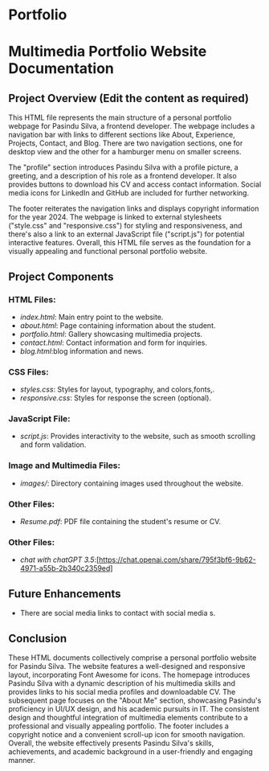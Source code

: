 # Portfolio
# Multimedia Portfolio Website Documentation

## Project Overview (Edit the content as required)
This HTML file represents the main structure of a personal portfolio webpage for Pasindu Silva, a frontend developer. The webpage includes a navigation bar with links to different sections like About, Experience, Projects, Contact, and Blog. There are two navigation sections, one for desktop view and the other for a hamburger menu on smaller screens.

The "profile" section introduces Pasindu Silva with a profile picture, a greeting, and a description of his role as a frontend developer. It also provides buttons to download his CV and access contact information. Social media icons for LinkedIn and GitHub are included for further networking.

The footer reiterates the navigation links and displays copyright information for the year 2024. The webpage is linked to external stylesheets ("style.css" and "responsive.css") for styling and responsiveness, and there's also a link to an external JavaScript file ("script.js") for potential interactive features. Overall, this HTML file serves as the foundation for a visually appealing and functional personal portfolio website.
## Project Components

### HTML Files:

-   *index.html*: Main entry point to the website.
-   *about.html*: Page containing information about the student.
-   *portfolio.html*: Gallery showcasing multimedia projects.
-   *contact.html*: Contact information and form for inquiries.
-   *blog.html*:blog information and news.

### CSS Files:

-   *styles.css*: Styles for layout, typography, and colors,fonts,.
-   *responsive.css*: Styles for response the screen (optional).

### JavaScript File:

-   *script.js*: Provides interactivity to the website, such as smooth scrolling and form validation.

### Image and Multimedia Files:

-   *images/*: Directory containing images used throughout the website.


### Other Files:

-   *Resume.pdf*: PDF file containing the student's resume or CV.

### Other Files:

-   *chat with chatGPT 3.5*:[https://chat.openai.com/share/795f3bf6-9b62-4971-a55b-2b340c2359ed]
## Future Enhancements

-   There are social media links to contact with social media s.


## Conclusion
These HTML documents collectively comprise a personal portfolio website for Pasindu Silva. The website features a well-designed and responsive layout, incorporating Font Awesome for icons. The homepage introduces Pasindu Silva with a dynamic description of his multimedia skills and provides links to his social media profiles and downloadable CV. The subsequent page focuses on the "About Me" section, showcasing Pasindu's proficiency in UI/UX design, and his academic pursuits in IT. The consistent design and thoughtful integration of multimedia elements contribute to a professional and visually appealing portfolio. The footer includes a copyright notice and a convenient scroll-up icon for smooth navigation. Overall, the website effectively presents Pasindu Silva's skills, achievements, and academic background in a user-friendly and engaging manner.
